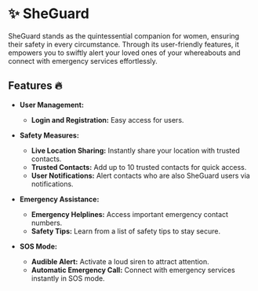 # ✨ SheGuard
SheGuard stands as the quintessential companion for women, ensuring their safety in every circumstance. Through its user-friendly features, it empowers you to swiftly alert your loved ones of your whereabouts and connect with emergency services effortlessly.

## Features 🔥

- **User Management:**
  - **Login and Registration:** Easy access for users.

- **Safety Measures:**
  - **Live Location Sharing:** Instantly share your location with trusted contacts.
  - **Trusted Contacts:** Add up to 10 trusted contacts for quick access.
  - **User Notifications:** Alert contacts who are also SheGuard users via notifications.

- **Emergency Assistance:**
  - **Emergency Helplines:** Access important emergency contact numbers.
  - **Safety Tips:** Learn from a list of safety tips to stay secure.

- **SOS Mode:**
  - **Audible Alert:** Activate a loud siren to attract attention.
  - **Automatic Emergency Call:** Connect with emergency services instantly in SOS mode.


